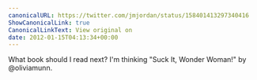 ```yaml
---
canonicalURL: https://twitter.com/jmjordan/status/158401413297340416
ShowCanonicalLink: true
CanonicalLinkText: View original on
date: 2012-01-15T04:13:34+00:00
---
```

What book should I read next? I'm thinking "Suck It, Wonder Woman!" by @oliviamunn.